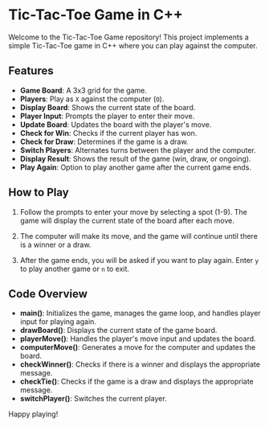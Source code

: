 # Tic-Tac-Toe Game in C++

Welcome to the Tic-Tac-Toe Game repository! This project implements a simple Tic-Tac-Toe game in C++ where you can play against the computer.

## Features

- **Game Board**: A 3x3 grid for the game.
- **Players**: Play as `X` against the computer (`O`).
- **Display Board**: Shows the current state of the board.
- **Player Input**: Prompts the player to enter their move.
- **Update Board**: Updates the board with the player's move.
- **Check for Win**: Checks if the current player has won.
- **Check for Draw**: Determines if the game is a draw.
- **Switch Players**: Alternates turns between the player and the computer.
- **Display Result**: Shows the result of the game (win, draw, or ongoing).
- **Play Again**: Option to play another game after the current game ends.

## How to Play

1. Follow the prompts to enter your move by selecting a spot (1-9). The game will display the current state of the board after each move.

2. The computer will make its move, and the game will continue until there is a winner or a draw.

3. After the game ends, you will be asked if you want to play again. Enter `y` to play another game or `n` to exit.


## Code Overview

- **main()**: Initializes the game, manages the game loop, and handles player input for playing again.
- **drawBoard()**: Displays the current state of the game board.
- **playerMove()**: Handles the player's move input and updates the board.
- **computerMove()**: Generates a move for the computer and updates the board.
- **checkWinner()**: Checks if there is a winner and displays the appropriate message.
- **checkTie()**: Checks if the game is a draw and displays the appropriate message.
- **switchPlayer()**: Switches the current player.


Happy playing!
